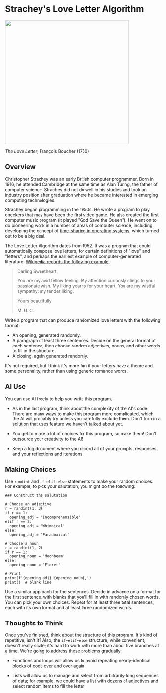 # Strachey's Love Letter Algorithm

<img src="https://upload.wikimedia.org/wikipedia/commons/thumb/0/08/The_Love_Letter_E10722.jpg/1090px-The_Love_Letter_E10722.jpg" width="400px" />

*The Love Letter*, François Boucher (1750)

## Overview

Christopher Strachey was an early British computer programmer. Born in 1916, he attended Cambridge at the same time as Alan Turing, the father of computer science. Strachey did not do well in his studies and took an industry position after graduation where he became interested in emerging computing technologies.

Strachey began programming in the 1950s. He wrote a program to play checkers that may have been the first video game. He also created the first computer music program (it played "God Save the Queen"). He went on to do pioneering work in a number of areas of computer science, including developing the concept of [time-sharing in operating systems](https://en.wikipedia.org/wiki/Time-sharing), which turned out to be a big deal.

The Love Letter Algorithm dates from 1952. It was a program that could automatically compose love letters, for certain definitions of "love" and "letters", and perhaps the earliest example of computer-generated literature. [Wikipedia records the following example](https://en.wikipedia.org/wiki/Strachey_love_letter_algorithm),
> Darling Sweetheart,
>
>You are my avid fellow feeling. My affection curiously clings to your passionate wish. My liking yearns for your heart. You are my wistful sympathy: my tender liking.
>
>Yours beautifully
>
>M. U. C.

Write a program that can produce randomized love letters with the following format:

- An opening, generated randomly.
- A paragraph of least three sentences. Decide on the general format of each sentence, then choose random adjectives, nouns, and other words to fill in the structure.
- A closing, again generated randomly.

It's not required, but I think it's more fun if your letters have a theme and some personality, rather than using generic romance words.

## AI Use

You can use AI freely to help you write this program.

- As in the last program, think about the complexity of the AI's code. There are many ways to make this program more complicated, which the AI will probably try unless you carefully exclude them. Don't turn in a solution that uses feature we haven't talked about yet.

- You get to make a lot of choices for this program, so make them! Don't outsource your creativity to the AI!

- Keep a log document where you record all of your prompts, responses, and your reflections and iterations.

## Making Choices

Use `randint` and `if-elif-else` statements to make your random choices. For example, to pick your salutation, you might do the following:

```
### Construct the salutation

# Choose an adjective
r = randint(1, 3)
if r == 1:
  opening_adj = 'Incomprehensible'
elif r == 2:
  opening_adj = 'Whimsical'
else:
  opening_adj = 'Paradoxical'

# Choose a noun
r = randint(1, 2)
if r == 1:
  opening_noun = 'Moonbeam'
else:
  opening_noun = 'Floret'

# Print
print(f'{opening_adj} {opening_noun},')
print()  # blank line 
```

Use a similar approach for the sentences. Decide in advance on a format for the first sentence, with blanks that you'll fill in with randomly chosen words. You can pick your own choices. Repeat for at least three total sentences, each with its own format and at least three randomized words.

## Thoughts to Think

Once you've finished, think about the structure of this program. It's kind of repetitive, isn't it? Also, the `if`-`elif`-`else` structure, while convenient, doesn't really scale; it's hard to work with more than about five branches at a time. We're going to address these problems gradually:

- Functions and loops will allow us to avoid repeating nearly-identical blocks of code over and over again

- Lists will allow us to manage and select from arbitrarily-long sequences of data; for example, we could have a list with dozens of adjectives and select random items to fill the letter

